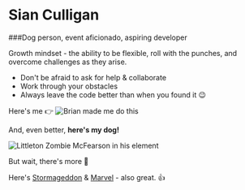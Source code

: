 # Sian Culligan
###Dog person, event aficionado, aspiring developer 

Growth mindset - the ability to be flexible, roll with the punches, and overcome challenges as they arise. 

- Don't be afraid to ask for help & collaborate
- Work through your obstacles
- Always leave the code better than when you found it :wink:


Here's me :point_right: ![Brian made me do this](https://images.ctfassets.net/k428n7s2pxlu/62vH8Q8aZuBb1azJa0FW53/7d91e921325956d694e4512790eb081e/sian.jpg) 


And, even better, **here's my dog!**

![Littleton Zombie McFearson in his element](https://encrypted-tbn0.gstatic.com/images?q=tbn:ANd9GcRZbpH4G0l_kpGsKDR9TbDJImHudF8bVYnf4b0-DEKRo5NQeG2taA)



But wait, there's more :dog:

Here's [Stormageddon](https://www.instagram.com/p/BcJNv4HgNSg/) & [Marvel](https://www.instagram.com/p/Bk0QjbNjub3/) - also great. :+1:
